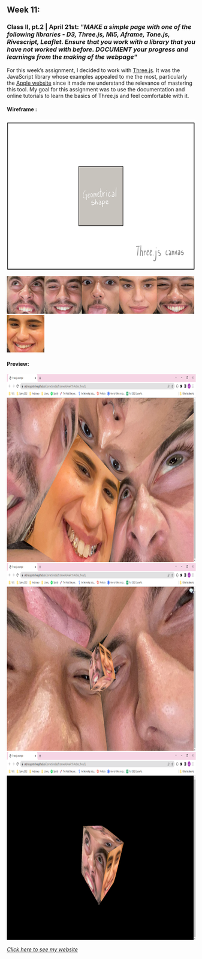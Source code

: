 ## Week 11:

### Class II, pt.2 | April 21st: _"MAKE a simple page with one of the following libraries - D3, Three.js, Ml5, Aframe, Tone.js, Rivescript, Leaflet. Ensure that you work with a library that you have not worked with before. DOCUMENT your progress and learnings from the making of the webpage"_

For this week’s assignment, I decided to work with [Three.js](https://threejs.org/). It was the JavaScript library whose examples appealed to me the most, particularly the [Apple website](https://www.apple.com/in/iphone-13/) since it made me understand the relevance of mastering this tool. My goal for this assignment was to use the documentation and online tutorials to learn the basics of Three.js and feel comfortable with it.

#### Wireframe :

<img src="wireframe.png" height ="400" />

<img src="1.jpeg" height ="100" /><img src="2.jpg" height ="100" /><img src="3.jpg" height ="100" /><img src="4.jpg" height ="100" /><img src="5.jpg" height ="100" /><img src="6.jpg" height ="100" />


#### Preview: 

<img src="test1.png" height ="500" />

<img src="test2.png" height ="500" />

<img src="test3.png" height ="500" />

[_Click here to see my website_](https://andresugartechea.github.io/ConnectionsLab/homework/week11/Andres_threeJS/)



